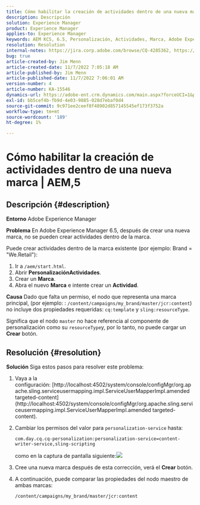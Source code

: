 ```yaml
---
title: Cómo habilitar la creación de actividades dentro de una nueva marca | AEM,5
description: Descripción
solution: Experience Manager
product: Experience Manager
applies-to: Experience Manager
keywords: AEM KCS, 6.5, Personalización, Actividades, Marca, Adobe Experience Manager, habilitar, crear, crear
resolution: Resolution
internal-notes: https://jira.corp.adobe.com/browse/CQ-4285362, https://jira.corp.adobe.com/browse/CQ-4278366, https://daycare.day.com/content/home/ubs_cq/ubs_ch/fit_internet/214314.html#post0006
bug: true
article-created-by: Jim Menn
article-created-date: 11/7/2022 7:05:18 AM
article-published-by: Jim Menn
article-published-date: 11/7/2022 7:06:01 AM
version-number: 4
article-number: KA-15546
dynamics-url: https://adobe-ent.crm.dynamics.com/main.aspx?forceUCI=1&pagetype=entityrecord&etn=knowledgearticle&id=ea81b688-6a5e-ed11-9561-6045bd0065f9
exl-id: bb5cef4b-fb9d-4e03-9885-028d7ebaf0d4
source-git-commit: 9c971ee2ceef8f48902d857145545ef173f3752a
workflow-type: tm+mt
source-wordcount: '189'
ht-degree: 1%

---
```


# Cómo habilitar la creación de actividades dentro de una nueva marca | AEM,5

## Descripción {#description}


<b>Entorno</b>
Adobe Experience Manager

<b>Problema</b>
En Adobe Experience Manager 6.5, después de crear una nueva marca, no se pueden crear actividades dentro de la marca.

Puede crear actividades dentro de la marca existente (por ejemplo: Brand = &quot;We.Retail&quot;):

1. Ir a `/aem/start.html`.
2. Abrir <b>Personalización</b><b>Actividades</b>.
3. Crear un <b>Marca</b>.
4. Abra el nuevo <b>Marca</b> e intente crear un <b>Actividad</b>.


<b>Causa</b>
Dado que falta un permiso, el nodo que representa una marca principal, (por ejemplo: : `/content/campaigns/my_brand/master/jcr:content`) no incluye dos propiedades requeridas: `cq:template` y `sling:resourceType`.

Significa que el nodo `master` no hace referencia al componente de personalización como su `resourceType`y, por lo tanto, no puede cargar un <b>Crear</b> botón.








## Resolución {#resolution}


<b>Solución</b>
Siga estos pasos para resolver este problema:

1. Vaya a la configuración: [http://localhost:4502/system/console/configMgr/org.apache.sling.serviceusermapping.impl.ServiceUserMapperImpl.amended targeted-content](http://localhost:4502/system/console/configMgr/org.apache.sling.serviceusermapping.impl.ServiceUserMapperImpl.amended targeted-content).
2. Cambiar los permisos del valor para `personalization-service` hasta:

   `com.day.cq.cq-personalization:personalization-service=content-writer-service,sling-scripting`

   como en la captura de pantalla siguiente:![](https://adobe.sharepoint.com/sites/D365EntAttachments/knowledgearticle/How%20to%20enable%20creating%20Activities%20inside%20a%20new%20Brand%20-%20Personalization%20-%20AEM%206-5_19685F9AF794EA11A811000D3A303484/Activity_Brand_Create.jpg)
3. Cree una nueva marca después de esta corrección, verá el <b>Crear</b> botón.
4. A continuación, puede comparar las propiedades del nodo maestro de ambas marcas:


   ```
   /content/campaigns/my_brand/master/jcr:content
   ```
